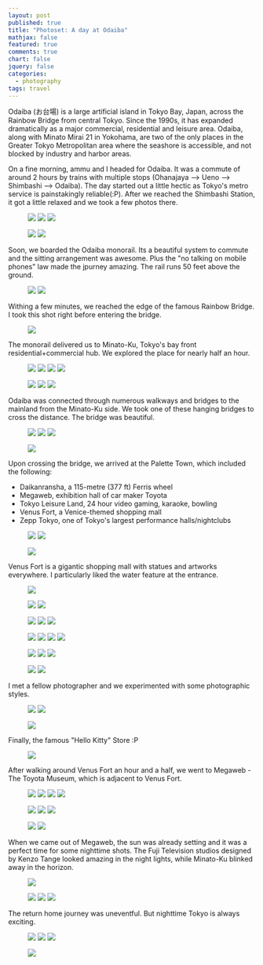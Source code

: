 ```yaml
---
layout: post
published: true
title: "Photoset: A day at Odaiba"
mathjax: false
featured: true
comments: true
chart: false
jquery: false
categories: 
  - photography
tags: travel
---
```


Odaiba (お台場) is a large artificial island in Tokyo Bay, Japan, across the Rainbow Bridge from central Tokyo. Since the 1990s, it has expanded dramatically as a major commercial, residential and leisure area. Odaiba, along with Minato Mirai 21 in Yokohama, are two of the only places in the Greater Tokyo Metropolitan area where the seashore is accessible, and not blocked by industry and harbor areas.

On a fine morning, ammu and I headed for Odaiba. It was a commute of around 2 hours by trains with multiple stops (Ohanajaya --> Ueno --> Shimbashi --> Odaiba). The day started out a little hectic as Tokyo's metro service is painstakingly reliable(:P). After we reached the Shimbashi Station, it got a little relaxed and we took a few photos there.

<figure class="third">
	<a href="{{ site.url }}/images/post/photoset-odaiba/1.jpg"><img src="{{ site.url }}/images/post/photoset-odaiba/thumb/1.jpg"></a>
	<a href="{{ site.url }}/images/post/photoset-odaiba/2.jpg"><img src="{{ site.url }}/images/post/photoset-odaiba/thumb/2.jpg"></a>
	<a href="{{ site.url }}/images/post/photoset-odaiba/3.jpg"><img src="{{ site.url }}/images/post/photoset-odaiba/thumb/3.jpg"></a>
</figure>
<figure class="half">
	<a href="{{ site.url }}/images/post/photoset-odaiba/4.jpg"><img src="{{ site.url }}/images/post/photoset-odaiba/thumb/4.jpg"></a>
	<a href="{{ site.url }}/images/post/photoset-odaiba/5.jpg"><img src="{{ site.url }}/images/post/photoset-odaiba/thumb/5.jpg"></a>
</figure>

Soon, we boarded the Odaiba monorail. Its a beautiful system to commute and the sitting arrangement was awesome. Plus the "no talking on mobile phones" law made the jpurney amazing. The rail runs 50 feet above the ground.

<figure class="half">
	<a href="{{ site.url }}/images/post/photoset-odaiba/6.jpg"><img src="{{ site.url }}/images/post/photoset-odaiba/thumb/6.jpg"></a>
	<a href="{{ site.url }}/images/post/photoset-odaiba/7.jpg"><img src="{{ site.url }}/images/post/photoset-odaiba/thumb/7.jpg"></a>
</figure>

Withing a few minutes, we reached the edge of the famous Rainbow Bridge. I took this shot right before entering the bridge.

<figure class="fit">
	<a href="{{ site.url }}/images/post/photoset-odaiba/8.jpg"><img src="{{ site.url }}/images/post/photoset-odaiba/8.jpg"></a>
</figure>

The monorail delivered us to Minato-Ku, Tokyo's bay front residential+commercial hub. We explored the place for nearly half an hour.

<figure class="fourth">
	<a href="{{ site.url }}/images/post/photoset-odaiba/9.jpg"><img src="{{ site.url }}/images/post/photoset-odaiba/thumb/9.jpg"></a>
	<a href="{{ site.url }}/images/post/photoset-odaiba/10.jpg"><img src="{{ site.url }}/images/post/photoset-odaiba/thumb/10.jpg"></a>
	<a href="{{ site.url }}/images/post/photoset-odaiba/11.jpg"><img src="{{ site.url }}/images/post/photoset-odaiba/thumb/11.jpg"></a>
	<a href="{{ site.url }}/images/post/photoset-odaiba/12.jpg"><img src="{{ site.url }}/images/post/photoset-odaiba/thumb/12.jpg"></a>
</figure>
<figure class="third">
	<a href="{{ site.url }}/images/post/photoset-odaiba/13.jpg"><img src="{{ site.url }}/images/post/photoset-odaiba/thumb/13.jpg"></a>
	<a href="{{ site.url }}/images/post/photoset-odaiba/14.jpg"><img src="{{ site.url }}/images/post/photoset-odaiba/thumb/14.jpg"></a>
	<a href="{{ site.url }}/images/post/photoset-odaiba/15.jpg"><img src="{{ site.url }}/images/post/photoset-odaiba/thumb/15.jpg"></a>
</figure>

Odaiba was connected through numerous walkways and bridges to the mainland from the Minato-Ku side. We took one of these hanging bridges to cross the distance. The bridge was beautiful.

<figure class="third">
	<a href="{{ site.url }}/images/post/photoset-odaiba/17.jpg"><img src="{{ site.url }}/images/post/photoset-odaiba/thumb/17.jpg"></a>
	<a href="{{ site.url }}/images/post/photoset-odaiba/18.jpg"><img src="{{ site.url }}/images/post/photoset-odaiba/thumb/18.jpg"></a>
	<a href="{{ site.url }}/images/post/photoset-odaiba/19.jpg"><img src="{{ site.url }}/images/post/photoset-odaiba/thumb/19.jpg"></a>
</figure>
<figure class="fit">
	<a href="{{ site.url }}/images/post/photoset-odaiba/20.jpg"><img src="{{ site.url }}/images/post/photoset-odaiba/20.jpg"></a>
</figure>

Upon crossing the bridge, we arrived at the Palette Town, which included the following: 

- Daikanransha, a 115-metre (377 ft) Ferris wheel
- Megaweb, exhibition hall of car maker Toyota
- Tokyo Leisure Land, 24 hour video gaming, karaoke, bowling
- Venus Fort, a Venice-themed shopping mall
- Zepp Tokyo, one of Tokyo's largest performance halls/nightclubs

<figure class="half">
	<a href="{{ site.url }}/images/post/photoset-odaiba/21.jpg"><img src="{{ site.url }}/images/post/photoset-odaiba/thumb/21.jpg"></a>
	<a href="{{ site.url }}/images/post/photoset-odaiba/22.jpg"><img src="{{ site.url }}/images/post/photoset-odaiba/thumb/22.jpg"></a>
</figure>
<figure class="fit">
	<a href="{{ site.url }}/images/post/photoset-odaiba/23.jpg"><img src="{{ site.url }}/images/post/photoset-odaiba/23.jpg"></a>
</figure>

Venus Fort is a gigantic shopping mall with statues and artworks everywhere. I particularly liked the water feature at the entrance.

<figure class="fit">
	<a href="{{ site.url }}/images/post/photoset-odaiba/25.jpg"><img src="{{ site.url }}/images/post/photoset-odaiba/25.jpg"></a>
</figure>
<figure class="half">
	<a href="{{ site.url }}/images/post/photoset-odaiba/26.jpg"><img src="{{ site.url }}/images/post/photoset-odaiba/thumb/26.jpg"></a>
	<a href="{{ site.url }}/images/post/photoset-odaiba/27.jpg"><img src="{{ site.url }}/images/post/photoset-odaiba/thumb/27.jpg"></a>
</figure>
<figure class="third">
	<a href="{{ site.url }}/images/post/photoset-odaiba/24.jpg"><img src="{{ site.url }}/images/post/photoset-odaiba/thumb/24.jpg"></a>
	<a href="{{ site.url }}/images/post/photoset-odaiba/41.jpg"><img src="{{ site.url }}/images/post/photoset-odaiba/thumb/41.jpg"></a>
	<a href="{{ site.url }}/images/post/photoset-odaiba/44.jpg"><img src="{{ site.url }}/images/post/photoset-odaiba/thumb/44.jpg"></a>
</figure>
<figure class="fourth">
	<a href="{{ site.url }}/images/post/photoset-odaiba/28.jpg"><img src="{{ site.url }}/images/post/photoset-odaiba/thumb/28.jpg"></a>
	<a href="{{ site.url }}/images/post/photoset-odaiba/29.jpg"><img src="{{ site.url }}/images/post/photoset-odaiba/thumb/29.jpg"></a>
	<a href="{{ site.url }}/images/post/photoset-odaiba/30.jpg"><img src="{{ site.url }}/images/post/photoset-odaiba/thumb/30.jpg"></a>
	<a href="{{ site.url }}/images/post/photoset-odaiba/31.jpg"><img src="{{ site.url }}/images/post/photoset-odaiba/thumb/31.jpg"></a>
</figure>
<figure class="third">
	<a href="{{ site.url }}/images/post/photoset-odaiba/45.jpg"><img src="{{ site.url }}/images/post/photoset-odaiba/thumb/45.jpg"></a>
	<a href="{{ site.url }}/images/post/photoset-odaiba/48.jpg"><img src="{{ site.url }}/images/post/photoset-odaiba/thumb/48.jpg"></a>
	<a href="{{ site.url }}/images/post/photoset-odaiba/50.jpg"><img src="{{ site.url }}/images/post/photoset-odaiba/thumb/50.jpg"></a>
</figure>
<figure class="half">
	<a href="{{ site.url }}/images/post/photoset-odaiba/42.jpg"><img src="{{ site.url }}/images/post/photoset-odaiba/thumb/42.jpg"></a>
	<a href="{{ site.url }}/images/post/photoset-odaiba/43.jpg"><img src="{{ site.url }}/images/post/photoset-odaiba/thumb/43.jpg"></a>
</figure>

I met a fellow photographer and we experimented with some photographic styles.

<figure class="half">
	<a href="{{ site.url }}/images/post/photoset-odaiba/45.jpg"><img src="{{ site.url }}/images/post/photoset-odaiba/thumb/45.jpg"></a>
	<a href="{{ site.url }}/images/post/photoset-odaiba/46.jpg"><img src="{{ site.url }}/images/post/photoset-odaiba/thumb/46.jpg"></a>
</figure>
<figure class="fit">
	<a href="{{ site.url }}/images/post/photoset-odaiba/47.jpg"><img src="{{ site.url }}/images/post/photoset-odaiba/47.jpg"></a>
</figure>

Finally, the famous "Hello Kitty" Store :P

<figure class="fit">
	<a href="{{ site.url }}/images/post/photoset-odaiba/49.jpg"><img src="{{ site.url }}/images/post/photoset-odaiba/49.jpg"></a>
</figure>

After walking around Venus Fort an hour and a half, we went to Megaweb - The Toyota Museum, which is adjacent to Venus Fort.

<figure class="fourth">
	<a href="{{ site.url }}/images/post/photoset-odaiba/32.jpg"><img src="{{ site.url }}/images/post/photoset-odaiba/thumb/32.jpg"></a>
	<a href="{{ site.url }}/images/post/photoset-odaiba/33.jpg"><img src="{{ site.url }}/images/post/photoset-odaiba/thumb/33.jpg"></a>
	<a href="{{ site.url }}/images/post/photoset-odaiba/34.jpg"><img src="{{ site.url }}/images/post/photoset-odaiba/thumb/34.jpg"></a>
	<a href="{{ site.url }}/images/post/photoset-odaiba/35.jpg"><img src="{{ site.url }}/images/post/photoset-odaiba/thumb/35.jpg"></a>
</figure>
<figure class="third">
	<a href="{{ site.url }}/images/post/photoset-odaiba/36.jpg"><img src="{{ site.url }}/images/post/photoset-odaiba/thumb/36.jpg"></a>
	<a href="{{ site.url }}/images/post/photoset-odaiba/37.jpg"><img src="{{ site.url }}/images/post/photoset-odaiba/thumb/37.jpg"></a>
	<a href="{{ site.url }}/images/post/photoset-odaiba/38.jpg"><img src="{{ site.url }}/images/post/photoset-odaiba/thumb/38.jpg"></a>
</figure>
<figure class="half">
	<a href="{{ site.url }}/images/post/photoset-odaiba/39.jpg"><img src="{{ site.url }}/images/post/photoset-odaiba/thumb/39.jpg"></a>
	<a href="{{ site.url }}/images/post/photoset-odaiba/40.jpg"><img src="{{ site.url }}/images/post/photoset-odaiba/thumb/40.jpg"></a>
</figure>

When we came out of Megaweb, the sun was already setting and it was a perfect time for some nighttime shots. The Fuji Television studios designed by Kenzo Tange looked amazing in the night lights, while Minato-Ku blinked away in the horizon.

<figure class="fit">
	<a href="{{ site.url }}/images/post/photoset-odaiba/54.jpg"><img src="{{ site.url }}/images/post/photoset-odaiba/54.jpg"></a>
</figure>
<figure class="third">
	<a href="{{ site.url }}/images/post/photoset-odaiba/51.jpg"><img src="{{ site.url }}/images/post/photoset-odaiba/thumb/51.jpg"></a>
	<a href="{{ site.url }}/images/post/photoset-odaiba/52.jpg"><img src="{{ site.url }}/images/post/photoset-odaiba/thumb/52.jpg"></a>
	<a href="{{ site.url }}/images/post/photoset-odaiba/53.jpg"><img src="{{ site.url }}/images/post/photoset-odaiba/thumb/53.jpg"></a>
</figure>

The return home journey was uneventful. But nighttime Tokyo is always exciting.

<figure class="third">
	<a href="{{ site.url }}/images/post/photoset-odaiba/55.jpg"><img src="{{ site.url }}/images/post/photoset-odaiba/thumb/55.jpg"></a>
	<a href="{{ site.url }}/images/post/photoset-odaiba/56.jpg"><img src="{{ site.url }}/images/post/photoset-odaiba/thumb/56.jpg"></a>
	<a href="{{ site.url }}/images/post/photoset-odaiba/57.jpg"><img src="{{ site.url }}/images/post/photoset-odaiba/thumb/57.jpg"></a>
</figure>
<figure class="fit">
	<a href="{{ site.url }}/images/post/photoset-odaiba/58.jpg"><img src="{{ site.url }}/images/post/photoset-odaiba/58.jpg"></a>
</figure>
